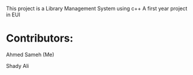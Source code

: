 This project is a Library Management System using c++
A first year project in EUI
# Contributors:
Ahmed Sameh (Me)

Shady Ali
